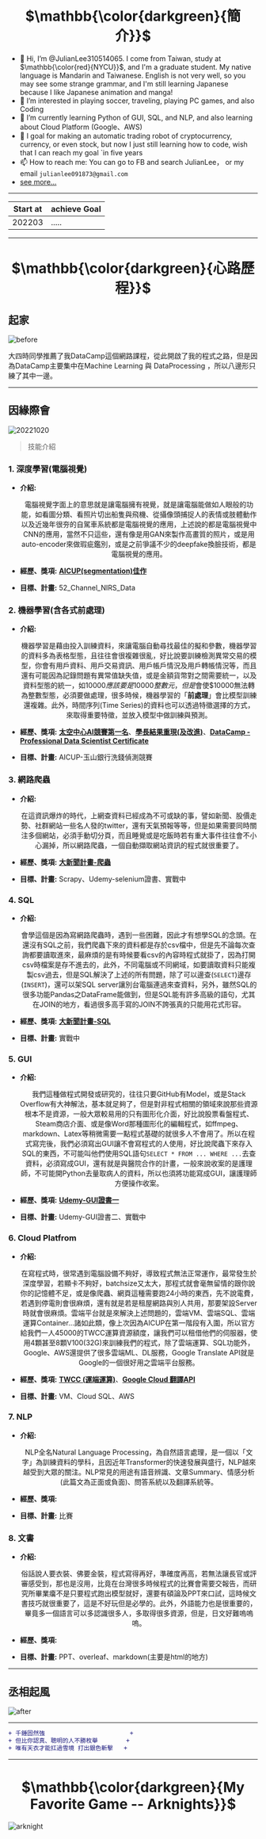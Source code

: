 <h1 align= 'center'>$\mathbb{\color{darkgreen}{簡介}}$</h1>

- 👋 Hi, I’m @JulianLee310514065. I come from Taiwan, study at $\mathbb{\color{red}{NYCU}}$, and I'm a graduate student. My native language is Mandarin and Taiwanese. English is not very well, so you may see some strange grammar, and I'm still learning Japanese because I like Japanese animation and manga!
- 👀 I’m interested in playing soccer, traveling, playing PC games, and also Coding
- 🌱 I’m currently learning Python of GUI, SQL, and NLP, and also learning about Cloud Platform (Google、AWS)
- 💞️ I goal for making an automatic trading robot of cryptocurrency, currency, or even stock, but now I just still learning how to code, wish that I can reach my goal `in five years
- 📫 How to reach me: You can go to FB and search JulianLee， or my email `julianlee091873@gmail.com`
- [see more...](https://github.com/JulianLee310514065/JulianLee310514065/blob/main/README614.md)

<!---
JulianLee310514065/JulianLee310514065 is a ✨ special ✨ repository because its `README.md` (this file) appears on your GitHub profile.
You can click the Preview link to take a look at your changes.
--->


------
Start at|achieve Goal|
---|---
202203|.....|

-----

<h1 align= 'center'>$\mathbb{\color{darkgreen}{心路歷程}}$</h1>

## 起家

![before](https://github.com/JulianLee310514065/JulianLee310514065/blob/main/%E6%9B%BE%E7%B6%93.png?raw=true)

大四時同學推薦了我DataCamp這個網路課程，從此開啟了我的程式之路，但是因為DataCamp主要集中在Machine Learning 與 DataProcessing ，所以八邊形只練了其中一邊。

---

## 因緣際會
![20221020](https://github.com/JulianLee310514065/JulianLee310514065/blob/main/%E5%85%AB%E9%82%8A%E5%BD%A2%E7%9B%AE%E5%89%8D.png?raw=true)

> 技能介紹

### 1. 深度學習(電腦視覺)
- **介紹:** <center>電腦視覺字面上的意思就是讓電腦擁有視覺，就是讓電腦能做如人眼般的功能，如看圖分類、看照片切出船隻與飛機、從攝像頭捕捉人的表情或肢體動作以及近幾年很夯的自駕車系統都是電腦視覺的應用，上述說的都是電腦視覺中CNN的應用，當然不只這些，還有像是用GAN來製作高畫質的照片，或是用auto-encoder來做瑕疵鑑別，或是之前爭議不少的deepfake換臉技術，都是電腦視覺的應用。<center>

- **經歷、獎項:**  [**AICUP(segmentation)佳作**](https://github.com/JulianLee310514065/AICUP_STAS_Segmentation)

- **目標、計畫:** 52_Channel_NIRS_Data

### 2. 機器學習(含各式前處理)
- **介紹:** <center>機器學習是藉由投入訓練資料，來讓電腦自動尋找最佳的擬和參數，機器學習的資料多為表格型態，且往往會很複雜很亂，好比說要訓練檢測異常交易的模型，你會有用戶資料、用戶交易資訊、用戶帳戶情況及用戶轉帳情況等，而且還有可能因為記錄問題有異常值缺失值，或是金額貨幣對之間需要統一，以及資料型態的統一，如$10000應該要是10000整數元，但是$會使$10000無法轉為整數型態，必須要做處理，很多時候，機器學習的「**前處理**」會比模型訓練還複雜。此外，時間序列(Time Series)的資料也可以透過特徵選擇的方式，來取得重要特徵，並放入模型中做訓練與預測。</center>

- **經歷、獎項:** [**太空中心AI競賽第一名**](https://github.com/JulianLee310514065/Complete-Project/tree/main/fintech_NSPO)、[**學長結果重現(及改進)**](https://github.com/JulianLee310514065/Complete-Project/tree/main/fNIRS%20signal%20analysis)、[**DataCamp - Professional Data Scientist Certificate**](https://www.datacamp.com/certificate/DS0019537575798)

- **目標、計畫:** AICUP-玉山銀行洗錢偵測競賽

### 3. 網路爬蟲
- **介紹:** <center>在這資訊爆炸的時代，上網查資料已經成為不可或缺的事，譬如新聞、股價走勢、社群網站一些名人發的twitter，還有天氣預報等等，但是如果需要同時關注多個網站，必須手動切分頁，而且睡覺或是吃飯時若有重大事件往往會不小心漏掉，所以網路爬蟲，一個自動擷取網站資訊的程式就很重要了。</center>

- **經歷、獎項:** [**大新聞計畫-爬蟲**](https://github.com/JulianLee310514065/Uncomplete_Project/blob/main/Web_Scrapy/Readme.md)

- **目標、計畫:** Scrapy、Udemy-selenium證書、實戰中

### 4. SQL
- **介紹:** <center>會學這個是因為寫網路爬蟲時，遇到一些困難，因此才有想學SQL的念頭。在還沒有SQL之前，我們爬蟲下來的資料都是存於csv檔中，但是先不論每次查詢都要讀取進來，最麻煩的是有時候要看csv的內容時程式就掛了，因為打開csv時檔案是存不進去的，此外，不同電腦或不同網域，如要讀取資料只能複製csv過去，但是SQL解決了上述的所有問題，除了可以邊查(`SELECT`)邊存(`INSERT`)，還可以架SQL server讓別台電腦連過來查資料，另外，雖然SQL的很多功能Pandas之DataFrame能做到，但是SQL能有許多高級的語句，尤其在JOIN的地方，看過很多高手寫的JOIN不誇張真的只能用花式形容。</center>

- **經歷、獎項:** [**大新聞計畫-SQL**](https://github.com/JulianLee310514065/Uncomplete_Project/blob/main/MySQL/Readme.md)

- **目標、計畫:** 實戰中

### 5. GUI
- **介紹:** <center>我們這種做程式開發或研究的，往往只要GitHub有Model，或是Stack Overflow有大神解法，基本就足夠了，但是對非程式相關的領域來說那些資源根本不是資源，一般大眾較易用的只有圖形化介面，好比說股票看盤程式、Steam商店介面、或是像Word那種圖形化的編輯程式，如ffmpeg、markdown、Latex等稍微需要一點程式基礎的就很多人不會用了。所以在程式寫完後，我們必須寫出GUI讓不會寫程式的人使用，好比說爬蟲下來存入SQL的東西，不可能叫他們使用SQL語句`SELECT * FROM ... WHERE ...`去查資料，必須寫成GUI，還有就是與醫院合作的計畫，一般來說收案的是護理師，不可能開Python去量取病人的資料，所以也須將功能寫成GUI，讓護理師方便操作收案。</center>

- **經歷、獎項:** [**Udemy-GUI證書一**](https://github.com/JulianLee310514065/Complete-Project/blob/main/Udemy_Gui_course1.jpg)

- **目標、計畫:** Udemy-GUI證書二、實戰中

### 6. Cloud Platfrom
- **介紹:** <center>在寫程式時，很常遇到電腦設備不夠好，導致程式無法正常運作，最常發生於深度學習，若顯卡不夠好，batchsize又太大，那程式就會毫無留情的跟你說你的記憶體不足，或是像爬蟲、網頁這種需要跑24小時的東西，先不說電費，若遇到停電則會很麻煩，還有就是若是租屋網路與別人共用，那要架設Server時就會很麻煩。雲端平台就是來解決上述問題的，雲端VM、雲端SQL、雲端運算Container...諸如此類，像上次因為AICUP在第一階段有入圍，所以官方給我們一人45000的TWCC運算資源額度，讓我們可以租借他們的伺服器，使用4顆甚至8顆V100(32G)來訓練我們的程式，除了雲端運算、SQL功能外，Google、AWS還提供了很多雲端ML、DL服務，Google Translate API就是Google的一個很好用之雲端平台服務。</center>

- **經歷、獎項:**  [**TWCC (運端運算)**](https://github.com/JulianLee310514065/Miscellaneous/tree/main/TWCC)、[**Google Cloud 翻譯API**](https://github.com/JulianLee310514065/Miscellaneous/blob/main/Google_Translate_API/Readme.md)

- **目標、計畫:** VM、Cloud SQL、AWS

### 7. NLP
- **介紹:** <center>NLP全名Natural Language Processing，為自然語言處理，是一個以「文字」為訓練資料的學科，且因近年Transformer的快速發展與盛行，NLP越來越受到大眾的關注。NLP常見的用途有語音辨識、文章Summary、情感分析(此篇文為正面或負面)、問答系統以及翻譯系統等。</center>

- **經歷、獎項:**

- **目標、計畫:** 比賽

### 8. 文書
- **介紹:** <center>俗話說人要衣裝、佛要金裝，程式寫得再好，準確度再高，若無法讓長官或評審感受到，那也是沒用，比竟在台灣很多時候程式的比賽會需要交報告，而研究所畢業癟不是只要程式跑出模型就好，還要有碩論及PPT來口試，這時候文書技巧就很重要了，這是不好玩但是必學的。此外，外語能力也是很重要的，畢竟多一個語言可以多認識很多人，多取得很多資源，但是，日文好難嗚嗚嗚。</center>

- **經歷、獎項:** 

- **目標、計畫:** PPT、overleaf、markdown(主要是html的地方)

---

## 丞相起風
![after](https://github.com/JulianLee310514065/JulianLee310514065/blob/main/%E5%85%AB%E9%82%8A%E5%BD%A2%E7%9B%AE%E6%A8%99.png?raw=true)

---

```diff
+ 千錘固然強                        +
+ 但比你認真、聰明的人不勝枚舉        +
+ 唯有天衣才能扛過雪境 打出銀色斬擊   +
```

---

<h1 align= 'center'>$\mathbb{\color{darkgreen}{My Favorite Game -- Arknights}}$</h1>

![arknight](https://user-images.githubusercontent.com/101493861/158847462-aac2cdeb-abc3-4bd0-ac30-5c6fae676913.jpg)
